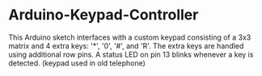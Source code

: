 # Arduino-Keypad-Controller
This Arduino sketch interfaces with a custom keypad consisting of a 3x3 matrix     and 4 extra keys: '*', '0', '#', and 'R'. The extra keys are handled using     additional row pins. A status LED on pin 13 blinks whenever a key is detected. (keypad used in old telephone)
